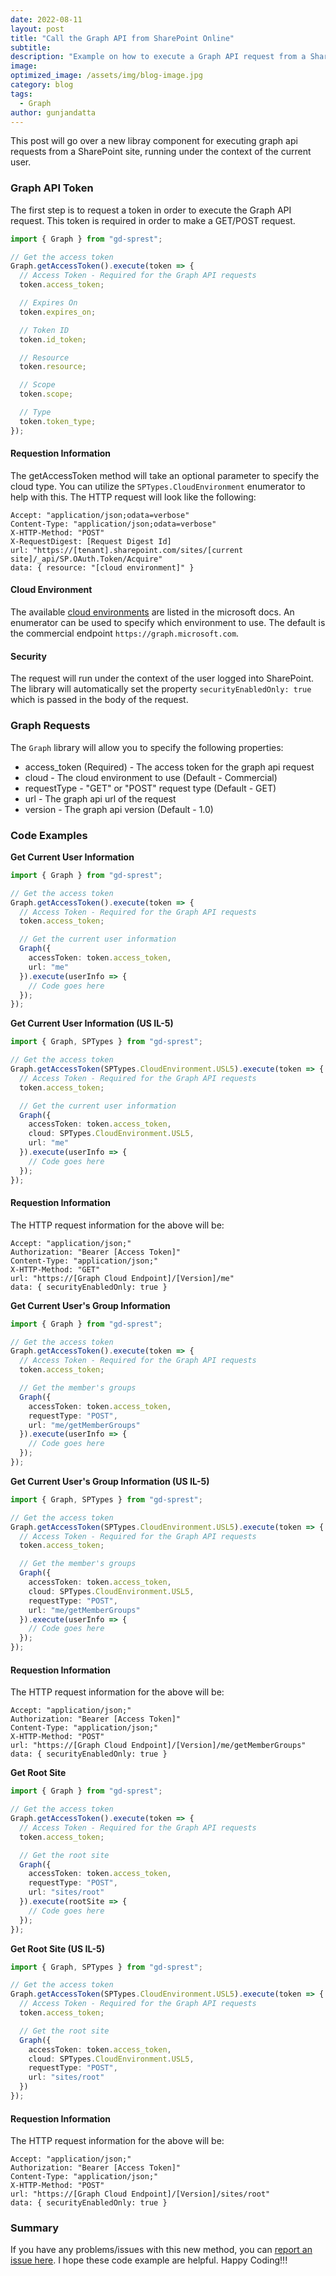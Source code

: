 ```yaml
---
date: 2022-08-11
layout: post
title: "Call the Graph API from SharePoint Online"
subtitle: 
description: "Example on how to execute a Graph API request from a SharePoint site running under the user context."
image: 
optimized_image: /assets/img/blog-image.jpg
category: blog
tags:
  - Graph
author: gunjandatta
---
```


This post will go over a new libray component for executing graph api requests from a SharePoint site, running under the context of the current user.

<!--more-->

### Graph API Token

The first step is to request a token in order to execute the Graph API request. This token is required in order to make a GET/POST request.

```ts
import { Graph } from "gd-sprest";

// Get the access token
Graph.getAccessToken().execute(token => {
  // Access Token - Required for the Graph API requests
  token.access_token;

  // Expires On
  token.expires_on;

  // Token ID
  token.id_token;

  // Resource
  token.resource;

  // Scope
  token.scope;

  // Type
  token.token_type;
});
```

#### Requestion Information

The getAccessToken method will take an optional parameter to specify the cloud type. You can utilize the `SPTypes.CloudEnvironment` enumerator to help with this. The HTTP request will look like the following:

```
Accept: "application/json;odata=verbose"
Content-Type: "application/json;odata=verbose"
X-HTTP-Method: "POST"
X-RequestDigest: [Request Digest Id]
url: "https://[tenant].sharepoint.com/sites/[current site]/_api/SP.OAuth.Token/Acquire"
data: { resource: "[cloud environment]" }
```

#### Cloud Environment

The available [cloud environments](https://docs.microsoft.com/en-us/graph/deployments) are listed in the microsoft docs. An enumerator can be used to specify which environment to use. The default is the commercial endpoint `https://graph.microsoft.com`.

#### Security

The request will run under the context of the user logged into SharePoint. The library will automatically set the property `securityEnabledOnly: true` which is passed in the body of the request.

### Graph Requests

The `Graph` library will allow you to specify the following properties:

* access_token (Required) - The access token for the graph api request
* cloud - The cloud environment to use (Default - Commercial)
* requestType - "GET" or "POST" request type (Default - GET)
* url - The graph api url of the request
* version - The graph api version (Default - 1.0)

### Code Examples

**Get Current User Information**
```ts
import { Graph } from "gd-sprest";

// Get the access token
Graph.getAccessToken().execute(token => {
  // Access Token - Required for the Graph API requests
  token.access_token;

  // Get the current user information
  Graph({
    accessToken: token.access_token,
    url: "me"
  }).execute(userInfo => {
    // Code goes here
  });
});
```

**Get Current User Information (US IL-5)**
```ts
import { Graph, SPTypes } from "gd-sprest";

// Get the access token
Graph.getAccessToken(SPTypes.CloudEnvironment.USL5).execute(token => {
  // Access Token - Required for the Graph API requests
  token.access_token;

  // Get the current user information
  Graph({
    accessToken: token.access_token,
    cloud: SPTypes.CloudEnvironment.USL5,
    url: "me"
  }).execute(userInfo => {
    // Code goes here
  });
});
```

#### Requestion Information
The HTTP request information for the above will be:

```
Accept: "application/json;"
Authorization: "Bearer [Access Token]"
Content-Type: "application/json;"
X-HTTP-Method: "GET"
url: "https://[Graph Cloud Endpoint]/[Version]/me"
data: { securityEnabledOnly: true }
```

**Get Current User's Group Information**
```ts
import { Graph } from "gd-sprest";

// Get the access token
Graph.getAccessToken().execute(token => {
  // Access Token - Required for the Graph API requests
  token.access_token;

  // Get the member's groups
  Graph({
    accessToken: token.access_token,
    requestType: "POST",
    url: "me/getMemberGroups"
  }).execute(userInfo => {
    // Code goes here
  });
});
```

**Get Current User's Group Information (US IL-5)**
```ts
import { Graph, SPTypes } from "gd-sprest";

// Get the access token
Graph.getAccessToken(SPTypes.CloudEnvironment.USL5).execute(token => {
  // Access Token - Required for the Graph API requests
  token.access_token;

  // Get the member's groups
  Graph({
    accessToken: token.access_token,
    cloud: SPTypes.CloudEnvironment.USL5,
    requestType: "POST",
    url: "me/getMemberGroups"
  }).execute(userInfo => {
    // Code goes here
  });
});
```

#### Requestion Information
The HTTP request information for the above will be:

```
Accept: "application/json;"
Authorization: "Bearer [Access Token]"
Content-Type: "application/json;"
X-HTTP-Method: "POST"
url: "https://[Graph Cloud Endpoint]/[Version]/me/getMemberGroups"
data: { securityEnabledOnly: true }
```

**Get Root Site**
```ts
import { Graph } from "gd-sprest";

// Get the access token
Graph.getAccessToken().execute(token => {
  // Access Token - Required for the Graph API requests
  token.access_token;

  // Get the root site
  Graph({
    accessToken: token.access_token,
    requestType: "POST",
    url: "sites/root"
  }).execute(rootSite => {
    // Code goes here
  });
});
```

**Get Root Site (US IL-5)**
```ts
import { Graph, SPTypes } from "gd-sprest";

// Get the access token
Graph.getAccessToken(SPTypes.CloudEnvironment.USL5).execute(token => {
  // Access Token - Required for the Graph API requests
  token.access_token;

  // Get the root site
  Graph({
    accessToken: token.access_token,
    cloud: SPTypes.CloudEnvironment.USL5,
    requestType: "POST",
    url: "sites/root"
  })
});
```

#### Requestion Information
The HTTP request information for the above will be:

```
Accept: "application/json;"
Authorization: "Bearer [Access Token]"
Content-Type: "application/json;"
X-HTTP-Method: "POST"
url: "https://[Graph Cloud Endpoint]/[Version]/sites/root"
data: { securityEnabledOnly: true }
```

### Summary

If you have any problems/issues with this new method, you can [report an issue here](https://github.com/gunjandatta/sprest/issues). I hope these code example are helpful. Happy Coding!!!